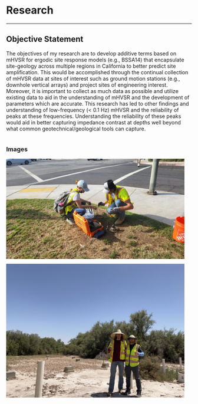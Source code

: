 # Research
---

## Objective Statement

The objectives of my research are to develop additive terms based on mHVSR for ergodic site response models (e.g., BSSA14) that encapsulate site-geology across multiple regions in California to better predict site amplification. This would be accomplished through the continual collection of mHVSR data at sites of interest such as ground motion stations (e.g., downhole vertical arrays) and project sites of engineering interest. Moreover, it is important to collect as much data as possible and utilize existing data to aid in the understanding of mHVSR and the development of parameters which are accurate. This research has led to other findings and understanding of low-frequency (&lt; 0.1 Hz) mHVSR and the reliability of peaks at these frequencies. Understanding the reliability of these peaks would aid in better capturing impedance contrast at depths well beyond what common geotechnical/geological tools can capture.

<div style="display: flex; justify-content: flex-start; align-items: flex-start;">
    <div style="flex: 2; padding-right: 20px;">
        <h3>Images</h3>
        <img src="https://github.com/fjornelas/FJOwebsite/blob/main/images/data_collection_photo.png?raw=true" alt="Data Collection Photo" style="width: 100%; height: auto; margin-bottom: 10px;">
        <img src="https://github.com/fjornelas/FJOwebsite/blob/main/images/IMG_9377.jpg?raw=true" alt="Engineering Project Site" style="width: 100%; height: auto;">
    </div>
</div>
